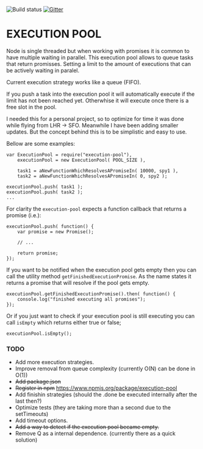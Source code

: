 ![Build status](https://api.travis-ci.org/fmsf/node-execution-pool.svg) [![Gitter](https://badges.gitter.im/Join%20Chat.svg)](https://gitter.im/fmsf/node-execution-pool?utm_source=badge&utm_medium=badge&utm_campaign=pr-badge&utm_content=badge)

EXECUTION POOL
========================

Node is single threaded but when working with promises it is common to have multiple waiting in parallel. This execution pool allows to queue tasks that return promisses. Setting a limit to the amount of executions that can be actively waiting in paralel. 

Current execution strategy works like a queue (FIFO).

If you push a task into the execution pool it will automatically execute if the limit has not been reached yet. Otherwhise it will execute once there is a free slot in the pool.

I needed this for a personal project, so to optimize for time it was done while flying from LHR -> SFO. Meanwhile I have been adding smaller updates. But the concept behind this is to be simplistic and easy to use.

Bellow are some examples:

```
var ExecutionPool = require("execution-pool"),
    executionPool = new ExecutionPool( POOL_SIZE ),

    task1 = aNewFunctionWhichResolvesAPromiseIn( 10000, spy1 ),
    task2 = aNewFunctionWhichResolvesAPromiseIn( 0, spy2 );
            
executionPool.push( task1 );
executionPool.push( task2 );
...

```

For clarity the `execution-pool` expects a function callback that returns a promise (i.e.):


```
executionPool.push( function() {
    var promise = new Promise();
    
    // ... 
    
    return promise;
});
```

If you want to be notified when the execution pool gets empty then you can call the utility method `getFinishedExecutionPromise`. As the name states it returns a promise that will resolve if the pool gets empty.


```
executionPool.getFinishedExecutionPromise().then( function() {
    console.log("finished executing all promises");
});
```

Or if you just want to check if your execution pool is still executing you can call `isEmpty` which returns either true or false;

```
executionPool.isEmpty(); 
```


### TODO

- Add more execution strategies.
- Improve removal from queue complexity (currently O(N) can be done in O(1))
- ~~Add package.json~~
- ~~Register in npm~~ https://www.npmjs.org/package/execution-pool
- Add finishin strategies (should the .done be executed internally after the last then?)
- Optimize tests (they are taking more than a second due to the setTimeouts)
- Add timeout options.
- ~~Add a way to detect if the execution pool became empty.~~
- Remove Q as a internal dependence. (currently there as a quick solution)
